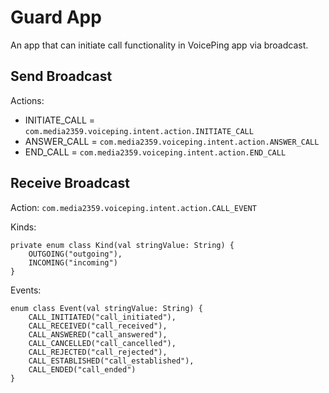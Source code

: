 # Guard App

An app that can initiate call functionality in VoicePing app via broadcast.

## Send Broadcast

Actions:

- INITIATE_CALL = ```com.media2359.voiceping.intent.action.INITIATE_CALL```
- ANSWER_CALL = ```com.media2359.voiceping.intent.action.ANSWER_CALL```
- END_CALL = ```com.media2359.voiceping.intent.action.END_CALL```

## Receive Broadcast

Action: ```com.media2359.voiceping.intent.action.CALL_EVENT```

Kinds:

```
private enum class Kind(val stringValue: String) {
    OUTGOING("outgoing"),
    INCOMING("incoming")
}
```

Events:

```
enum class Event(val stringValue: String) {
    CALL_INITIATED("call_initiated"),
    CALL_RECEIVED("call_received"),
    CALL_ANSWERED("call_answered"),
    CALL_CANCELLED("call_cancelled"),
    CALL_REJECTED("call_rejected"),
    CALL_ESTABLISHED("call_established"),
    CALL_ENDED("call_ended")
}
```
